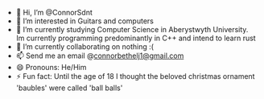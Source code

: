 - 👋 Hi, I’m @ConnorSdnt
- 👀 I’m interested in Guitars and computers 
- 🌱 I’m currently studying Computer Science in Aberystwyth University. Im currently programming predominantly in C++ and intend to learn rust
- 💞️ I’m currently collaborating on nothing  :( 
- 📫 Send me an email @connorbethelj1@gmail.com 
- 😄 Pronouns: He/Him
- ⚡ Fun fact: Until the age of 18 I thought the beloved christmas ornament 'baubles' were called 'ball balls'

<!---
ConnorSdnt/ConnorSdnt is a ✨ special ✨ repository because its `README.md` (this file) appears on your GitHub profile.
You can click the Preview link to take a look at your changes.
--->
